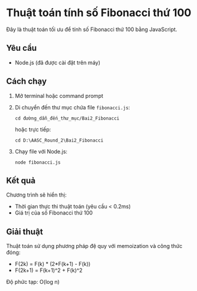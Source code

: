 # Thuật toán tính số Fibonacci thứ 100

Đây là thuật toán tối ưu để tính số Fibonacci thứ 100 bằng JavaScript.

## Yêu cầu

- Node.js (đã được cài đặt trên máy)

## Cách chạy

1. Mở terminal hoặc command prompt
2. Di chuyển đến thư mục chứa file `fibonacci.js`:
   ```
   cd đường_dẫn_đến_thư_mục/Bai2_Fibonacci
   ```
   hoặc trực tiếp:
   ```
   cd D:\AASC_Round_2\Bai2_Fibonacci
   ```

3. Chạy file với Node.js:
   ```
   node fibonacci.js
   ```

## Kết quả

Chương trình sẽ hiển thị:
- Thời gian thực thi thuật toán (yêu cầu < 0.2ms)
- Giá trị của số Fibonacci thứ 100

## Giải thuật

Thuật toán sử dụng phương pháp đệ quy với memoization và công thức đóng:
- F(2k) = F(k) * (2*F(k+1) - F(k))
- F(2k+1) = F(k+1)^2 + F(k)^2

Độ phức tạp: O(log n) 